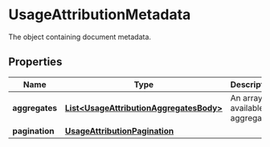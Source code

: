 # UsageAttributionMetadata

The object containing document metadata.

## Properties

| Name           | Type                                                                                | Description                       | Notes      |
| -------------- | ----------------------------------------------------------------------------------- | --------------------------------- | ---------- |
| **aggregates** | [**List&lt;UsageAttributionAggregatesBody&gt;**](UsageAttributionAggregatesBody.md) | An array of available aggregates. | [optional] |
| **pagination** | [**UsageAttributionPagination**](UsageAttributionPagination.md)                     |                                   | [optional] |
